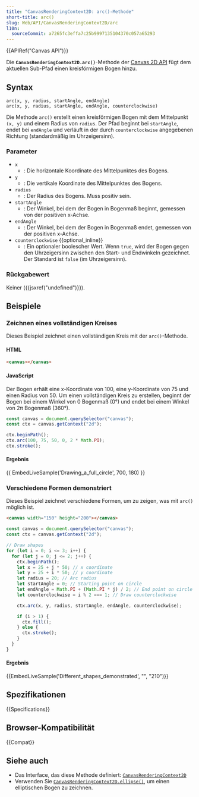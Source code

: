 ```yaml
---
title: "CanvasRenderingContext2D: arc()-Methode"
short-title: arc()
slug: Web/API/CanvasRenderingContext2D/arc
l10n:
  sourceCommit: a7265fc3effa7c25b9997135104370c057a65293
---
```


{{APIRef("Canvas API")}}

Die **`CanvasRenderingContext2D.arc()`**-Methode der [Canvas 2D API](/de/docs/Web/API/CanvasRenderingContext2D) fügt dem aktuellen Sub-Pfad einen kreisförmigen Bogen hinzu.

## Syntax

```js-nolint
arc(x, y, radius, startAngle, endAngle)
arc(x, y, radius, startAngle, endAngle, counterclockwise)
```

Die Methode `arc()` erstellt einen kreisförmigen Bogen mit dem Mittelpunkt `(x, y)` und einem Radius von `radius`. Der Pfad beginnt bei `startAngle`, endet bei `endAngle` und verläuft in der durch `counterclockwise` angegebenen Richtung (standardmäßig im Uhrzeigersinn).

### Parameter

- `x`
  - : Die horizontale Koordinate des Mittelpunktes des Bogens.
- `y`
  - : Die vertikale Koordinate des Mittelpunktes des Bogens.
- `radius`
  - : Der Radius des Bogens. Muss positiv sein.
- `startAngle`
  - : Der Winkel, bei dem der Bogen in Bogenmaß beginnt, gemessen von der positiven x-Achse.
- `endAngle`
  - : Der Winkel, bei dem der Bogen in Bogenmaß endet, gemessen von der positiven x-Achse.
- `counterclockwise` {{optional_inline}}
  - : Ein optionaler boolescher Wert. Wenn `true`, wird der Bogen gegen den Uhrzeigersinn zwischen den Start- und Endwinkeln gezeichnet. Der Standard ist `false` (im Uhrzeigersinn).

### Rückgabewert

Keiner ({{jsxref("undefined")}}).

## Beispiele

### Zeichnen eines vollständigen Kreises

Dieses Beispiel zeichnet einen vollständigen Kreis mit der `arc()`-Methode.

#### HTML

```html
<canvas></canvas>
```

#### JavaScript

Der Bogen erhält eine x-Koordinate von 100, eine y-Koordinate von 75 und einen Radius von 50. Um einen vollständigen Kreis zu erstellen, beginnt der Bogen bei einem Winkel von 0 Bogenmaß (0°) und endet bei einem Winkel von 2π Bogenmaß (360°).

```js
const canvas = document.querySelector("canvas");
const ctx = canvas.getContext("2d");

ctx.beginPath();
ctx.arc(100, 75, 50, 0, 2 * Math.PI);
ctx.stroke();
```

#### Ergebnis

{{ EmbedLiveSample('Drawing_a_full_circle', 700, 180) }}

### Verschiedene Formen demonstriert

Dieses Beispiel zeichnet verschiedene Formen, um zu zeigen, was mit `arc()` möglich ist.

```html hidden
<canvas width="150" height="200"></canvas>
```

```js
const canvas = document.querySelector("canvas");
const ctx = canvas.getContext("2d");

// Draw shapes
for (let i = 0; i <= 3; i++) {
  for (let j = 0; j <= 2; j++) {
    ctx.beginPath();
    let x = 25 + j * 50; // x coordinate
    let y = 25 + i * 50; // y coordinate
    let radius = 20; // Arc radius
    let startAngle = 0; // Starting point on circle
    let endAngle = Math.PI + (Math.PI * j) / 2; // End point on circle
    let counterclockwise = i % 2 === 1; // Draw counterclockwise

    ctx.arc(x, y, radius, startAngle, endAngle, counterclockwise);

    if (i > 1) {
      ctx.fill();
    } else {
      ctx.stroke();
    }
  }
}
```

#### Ergebnis

{{EmbedLiveSample('Different_shapes_demonstrated', "", "210")}}

## Spezifikationen

{{Specifications}}

## Browser-Kompatibilität

{{Compat}}

## Siehe auch

- Das Interface, das diese Methode definiert: [`CanvasRenderingContext2D`](/de/docs/Web/API/CanvasRenderingContext2D)
- Verwenden Sie [`CanvasRenderingContext2D.ellipse()`](/de/docs/Web/API/CanvasRenderingContext2D/ellipse), um einen elliptischen Bogen zu zeichnen.

